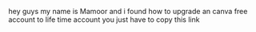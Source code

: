 hey guys my name is Mamoor and i found how to upgrade an canva free account to life time account you just have to copy this link
